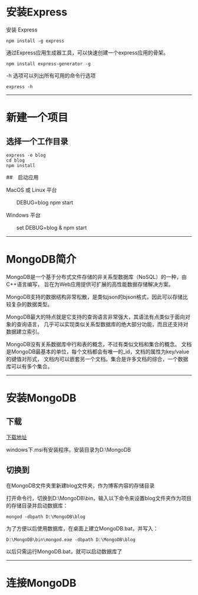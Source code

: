 # 安装Express

安装 Express

    npm install -g express
    
通过Express应用生成器工具，可以快速创建一个express应用的骨架。    
    
    npm install express-generator -g
    
-h 选项可以列出所有可用的命令行选项

    express -h
    
---
    
# 新建一个项目

## 选择一个工作目录

    express -e blog
    cd blog
    npm install
    
##　启动应用

MacOS 或 Linux 平台

　　DEBUG=blog npm start

Windows 平台

　　set DEBUG=blog & npm start

---

# MongoDB简介

MongoDB是一个基于分布式文件存储的非关系型数据库（NoSQL）的一种，由C++语言编写，
旨在为Web应用提供可扩展的高性能数据存储解决方案。

MongoDB支持的数据结构非常松散，是类似json的bjson格式，因此可以存储比较复杂的数据类型。

MongoDB最大的特点就是它支持的查询语言非常强大，其语法有点类似于面向对象的查询语言，
几乎可以实现类似关系型数据库的绝大部分功能，而且还支持对数据建立索引。

MongoDB没有关系数据库中行和表的概念，不过有类似文档和集合的概念。
文档是MongoDB最基本的单位，每个文档都会有唯一的_id，文档的属性为key/value的键值对形式，
文档内可以嵌套另一个文档。集合是许多文档的综合，一个数据库可以有多个集合。

---

# 安装MongoDB

## 下载

[下载地址](https://www.mongodb.org/)

windows下.msi有安装程序。安装目录为D:\MongoDB

## 切换到

在MongoDB文件夹里新建blog文件夹，作为博客内容的存储目录

打开命令行，切换到D:\MongoDB\bin，输入以下命令来设置blog文件夹作为项目的存储目录并启动数据库：

    mongod -dbpath D:\MongoDB\blog
    
为了方便以后使用数据库，在桌面上建立MongoDB.bat，并写入：

    D:\MongoDB\bin\mongod.exe -dbpath D:\MongoDB\blog
    
以后只需运行MongoDB.bat，就可以启动数据库了

---

# 连接MongoDB


    


